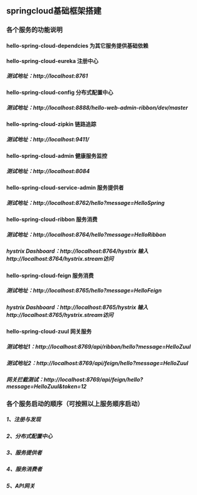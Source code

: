 
## springcloud基础框架搭建
### 各个服务的功能说明
#### hello-spring-cloud-dependcies 为其它服务提供基础依赖
#### hello-spring-cloud-eureka 注册中心
##### 测试地址：http://localhost:8761
#### hello-spring-cloud-config 分布式配置中心
##### 测试地址：http://localhost:8888/hello-web-admin-ribbon/dev/master 
#### hello-spring-cloud-zipkin 链路追踪
##### 测试地址：http://localhost:9411/ 
#### hello-spring-cloud-admin 健康服务监控
##### 测试地址：http://localhost:8084
#### hello-spring-cloud-service-admin 服务提供者
##### 测试地址：http://localhost:8762/hello?message=HelloSpring 
#### hello-spring-cloud-ribbon 服务消费
##### 测试地址：http://localhost:8764/hello?message=HelloRibbon 
##### hystrix Dashboard：http://localhost:8764/hystrix 输入http://localhost:8764/hystrix.stream访问
#### hello-spring-cloud-feign 服务消费
##### 测试地址：http://localhost:8765/hello?message=HelloFeign
##### hystrix Dashboard：http://localhost:8765/hystrix 输入http://localhost:8765/hystrix.stream访问
#### hello-spring-cloud-zuul 网关服务
##### 测试地址1：http://localhost:8769/api/ribbon/hello?message=HelloZuul
##### 测试地址2：http://localhost:8769/api/feign/hello?message=HelloZuul
##### 网关拦截测试：http://localhost:8769/api/feign/hello?message=HelloZuul&token=12
### 各个服务启动的顺序（可按照以上服务顺序启动）
##### 1、注册与发现
##### 2、分布式配置中心
##### 3、服务提供者
##### 4、服务消费者
##### 5、API网关



